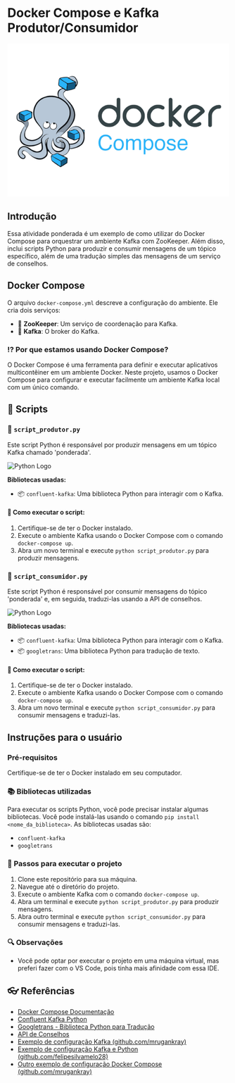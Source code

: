 # Docker Compose e Kafka Produtor/Consumidor

![Docker Logo](https://github.com/DayllanAlho/DayllanAlho/blob/main/Docker%20Compose_Fila%20Kafka/Imagens/Logo%20do%20Docker%20Compose.png)

## Introdução

Essa atividade ponderada é um exemplo de como utilizar do Docker Compose para orquestrar um ambiente Kafka com ZooKeeper. Além disso, inclui scripts Python para produzir e consumir mensagens de um tópico específico, além de uma tradução simples das mensagens de um serviço de conselhos.

## Docker Compose

O arquivo `docker-compose.yml` descreve a configuração do ambiente. Ele cria dois serviços:

- :white_flower: **ZooKeeper**: Um serviço de coordenação para Kafka.
- :whale: **Kafka**: O broker do Kafka.

### :interrobang: Por que estamos usando Docker Compose?

O Docker Compose é uma ferramenta para definir e executar aplicativos multicontêiner em um ambiente Docker. Neste projeto, usamos o Docker Compose para configurar e executar facilmente um ambiente Kafka local com um único comando.

## :newspaper: Scripts

### :snake: `script_produtor.py`

Este script Python é responsável por produzir mensagens em um tópico Kafka chamado 'ponderada'.

![Python Logo](https://www.python.org/static/community_logos/python-logo-master-v3-TM.png)

**Bibliotecas usadas:**

- :package: `confluent-kafka`: Uma biblioteca Python para interagir com o Kafka.

#### :wrench: Como executar o script:

1. Certifique-se de ter o Docker instalado.
2. Execute o ambiente Kafka usando o Docker Compose com o comando `docker-compose up`.
3. Abra um novo terminal e execute `python script_produtor.py` para produzir mensagens.

### :snake: `script_consumidor.py`

Este script Python é responsável por consumir mensagens do tópico 'ponderada' e, em seguida, traduzi-las usando a API de conselhos.

![Python Logo](https://www.python.org/static/community_logos/python-logo-master-v3-TM.png)

**Bibliotecas usadas:**

- :package: `confluent-kafka`: Uma biblioteca Python para interagir com o Kafka.
- :package: `googletrans`: Uma biblioteca Python para tradução de texto.

#### :wrench: Como executar o script:

1. Certifique-se de ter o Docker instalado.
2. Execute o ambiente Kafka usando o Docker Compose com o comando `docker-compose up`.
3. Abra um novo terminal e execute `python script_consumidor.py` para consumir mensagens e traduzi-las.

## Instruções para o usuário

### Pré-requisitos

Certifique-se de ter o Docker instalado em seu computador.

### :books: Bibliotecas utilizadas

Para executar os scripts Python, você pode precisar instalar algumas bibliotecas. Você pode instalá-las usando o comando `pip install <nome_da_biblioteca>`. As bibliotecas usadas são:

- `confluent-kafka`
- `googletrans`

### :footprints: Passos para executar o projeto

1. Clone este repositório para sua máquina.
2. Navegue até o diretório do projeto.
3. Execute o ambiente Kafka com o comando `docker-compose up`.
4. Abra um terminal e execute `python script_produtor.py` para produzir mensagens.
5. Abra outro terminal e execute `python script_consumidor.py` para consumir mensagens e traduzi-las.

### :mag: Observações

- Você pode optar por executar o projeto em uma máquina virtual, mas preferi fazer com o VS Code, pois tinha mais afinidade com essa IDE.

## :eyeglasses: Referências

- [Docker Compose Documentação](https://docs.docker.com/compose/)
- [Confluent Kafka Python](https://docs.confluent.io/platform/current/clients/confluent-kafka-python/html/index.html)
- [Googletrans - Biblioteca Python para Tradução](https://pypi.org/project/googletrans/)
- [API de Conselhos](https://api.adviceslip.com/)
- [Exemplo de configuração Kafka (github.com/mrugankray)](https://github.com/mrugankray/Big-Data-Cluster/blob/main/kafka-zookeper.yaml)
- [Exemplo de configuração Kafka e Python (github.com/felipesilvamelo28)](https://github.com/felipesilvamelo28/kafka-example)
- [Outro exemplo de configuração Docker Compose (github.com/mrugankray)](https://github.com/mrugankray/Big-Data-Cluster/blob/main/all-docker-compose.yaml)
